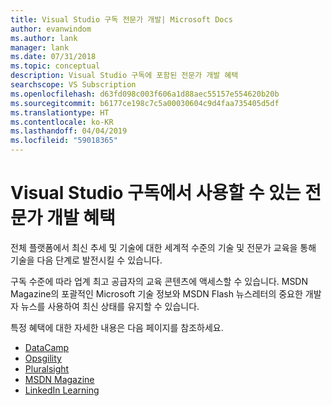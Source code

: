 ```yaml
---
title: Visual Studio 구독 전문가 개발| Microsoft Docs
author: evanwindom
ms.author: lank
manager: lank
ms.date: 07/31/2018
ms.topic: conceptual
description: Visual Studio 구독에 포함된 전문가 개발 혜택
searchscope: VS Subscription
ms.openlocfilehash: d63fd098c003f606a1d88aec55157e554620b20b
ms.sourcegitcommit: b6177ce198c7c5a00030604c9d4faa735405d5df
ms.translationtype: HT
ms.contentlocale: ko-KR
ms.lasthandoff: 04/04/2019
ms.locfileid: "59018365"
---
```

# <a name="professional-development-benefits-available-in-visual-studio-subscriptions"></a>Visual Studio 구독에서 사용할 수 있는 전문가 개발 혜택

전체 플랫폼에서 최신 추세 및 기술에 대한 세계적 수준의 기술 및 전문가 교육을 통해 기술을 다음 단계로 발전시킬 수 있습니다.

구독 수준에 따라 업계 최고 공급자의 교육 콘텐츠에 액세스할 수 있습니다.  MSDN Magazine의 포괄적인 Microsoft 기술 정보와 MSDN Flash 뉴스레터의 중요한 개발자 뉴스를 사용하여 최신 상태를 유지할 수 있습니다.

특정 혜택에 대한 자세한 내용은 다음 페이지를 참조하세요.

- [DataCamp](vs-datacamp.md)
- [Opsgility](vs-opsgility.md)
- [Pluralsight](vs-pluralsight.md)
- [MSDN Magazine](vs-msdn.md)
- [LinkedIn Learning](vs-linkedin-learning.md)
